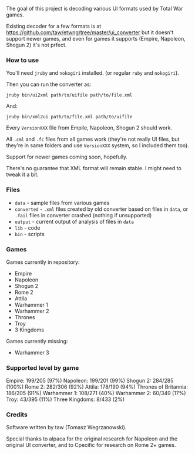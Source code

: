 The goal of this project is decoding various UI formats used by Total War games.

Existing decoder for a few formats is at https://github.com/taw/etwng/tree/master/ui_converter but it doesn't support newer games,
and even for games it supports (Empire, Napoleon, Shogun 2) it's not prfect.

### How to use

You'll need `jruby` and `nokogiri` installed. (or regular `ruby` and `nokogiri`).

Then you can run the converter as:

```
jruby bin/ui2xml path/to/uifile path/to/file.xml
```

And:

```
jruby bin/xml2ui path/to/file.xml path/to/uifile
```

Every `VersionXXX` file from Empile, Napoleon, Shogun 2 should work.

All `.cml` and `.fc` files from all games work (they're not really UI files, but they're in same folders and use `VersionXXX` system, so I included them too).

Support for newer games coming soon, hopefully.

There's no guarantee that XML format will remain stable. I might need to tweak it a bit.

### Files

* `data` - sample files from various games
* `converted` - `.xml` files created by old converter based on files in `data`, or `.fail` files in converter crashed (nothing if unsupported)
* `output` - current output of analysis of files in `data`
* `lib` - code
* `bin` - scripts

### Games

Games currently in repository:

* Empire
* Napoleon
* Shogun 2
* Rome 2
* Attila
* Warhammer 1
* Warhammer 2
* Thrones
* Troy
* 3 Kingdoms

Games currently missing:

* Warhammer 3

### Supported level by game

Empire: 199/205 (97%)
Napoleon: 199/201 (99%)
Shogun 2: 284/285 (100%)
Rome 2: 282/306 (92%)
Attila: 178/190 (94%)
Thrones of Britannia: 186/205 (91%)
Warhammer 1: 108/271 (40%)
Warhammer 2: 60/349 (17%)
Troy: 43/395 (11%)
Three Kingdoms: 8/433 (2%)

### Credits

Software written by taw (Tomasz Wegrzanowski).

Special thanks to alpaca for the original research for Napoleon and the original UI converter, and to Cpecific for research on Rome 2+ games.
